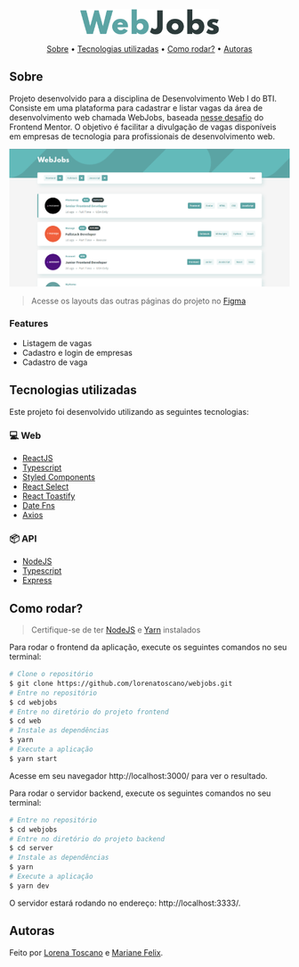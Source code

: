 <p align="center">
   <img src="./.github/logo-colors.svg" alt="WebJobs" width="250"/>
</p>

<p align="center">
  <a href="#sobre">Sobre</a> •
  <a href="#tecnologias-utilizadas">Tecnologias utilizadas</a> • 
  <a href="#como-rodar">Como rodar?</a> • 
  <a href="#autoras">Autoras</a>
</p>

## Sobre

Projeto desenvolvido para a disciplina de Desenvolvimento Web I do BTI. Consiste em uma plataforma para cadastrar e listar vagas da área de desenvolvimento web chamada WebJobs, baseada [nesse desafio](https://www.frontendmentor.io/challenges/job-listings-with-filtering-ivstIPCt) do Frontend Mentor. O objetivo é facilitar a divulgação de vagas disponíveis em empresas de tecnologia para profissionais de desenvolvimento web.

![cover](.github/main-page.png?style=flat)

> Acesse os layouts das outras páginas do projeto no [Figma](https://www.figma.com/file/0WwDhP1JW5L6PA0ygLjGxl/webjobs---fluxo?node-id=0%3A1)

### Features

- Listagem de vagas
- Cadastro e login de empresas
- Cadastro de vaga

## Tecnologias utilizadas

Este projeto foi desenvolvido utilizando as seguintes tecnologias:

### 💻 Web

- [ReactJS](https://reactjs.org/)
- [Typescript](https://www.typescriptlang.org/)
- [Styled Components](https://styled-components.com/)
- [React Select](https://react-select.com/home)
- [React Toastify](https://fkhadra.github.io/react-toastify/introduction)
- [Date Fns](https://date-fns.org/)
- [Axios](https://axios-http.com/ptbr/docs/intro)

### 📦 API

- [NodeJS](https://nodejs.org/en/)
- [Typescript](https://www.typescriptlang.org/)
- [Express](https://expressjs.com/)

## Como rodar?

> Certifique-se de ter [NodeJS](https://nodejs.org/en/) e [Yarn](https://classic.yarnpkg.com/lang/en/docs/install/#windows-stable) instalados

Para rodar o frontend da aplicação, execute os seguintes comandos no seu terminal:

```bash
# Clone o repositório
$ git clone https://github.com/lorenatoscano/webjobs.git
# Entre no repositório
$ cd webjobs
# Entre no diretório do projeto frontend
$ cd web
# Instale as dependências
$ yarn
# Execute a aplicação
$ yarn start
```

Acesse em seu navegador http://localhost:3000/ para ver o resultado.

Para rodar o servidor backend, execute os seguintes comandos no seu terminal:

```bash
# Entre no repositório
$ cd webjobs
# Entre no diretório do projeto backend
$ cd server
# Instale as dependências
$ yarn
# Execute a aplicação
$ yarn dev
```

O servidor estará rodando no endereço: http://localhost:3333/.

## Autoras

Feito por [Lorena Toscano](https://github.com/lorenatoscano) e [Mariane Felix](https://github.com/marianefelix).
